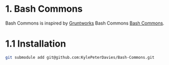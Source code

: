 # 1. Bash Commons 

Bash Commons is inspired by [Gruntworks](https://www.gruntwork.io/) Bash Commons [Bash Commons](https://github.com/gruntwork-io/terragrunt). 

# 1.1 Installation

```bash
git submodule add git@github.com:KylePeterDavies/Bash-Commons.git
```